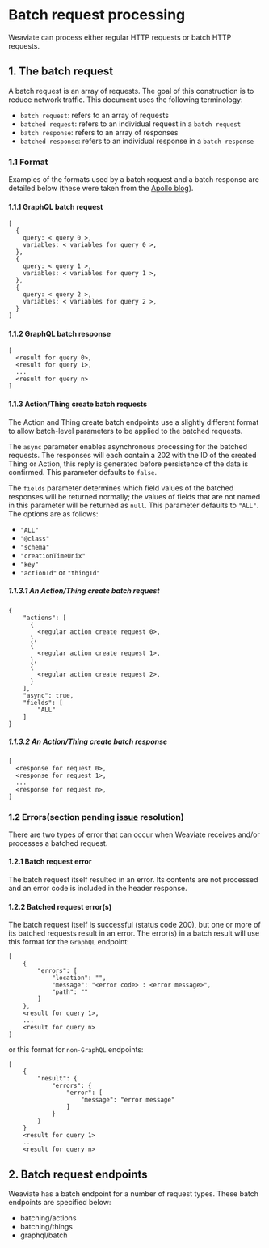 # Batch request processing
Weaviate can process either regular HTTP requests or batch HTTP requests.
## 1. The batch request
A batch request is an array of requests. The goal of this construction is to reduce network traffic. 
This document uses the following terminology: 
- `batch request`: refers to an array of requests
- `batched request`: refers to an individual request in a `batch request`
- `batch response`: refers to an array of responses
- `batched response`: refers to an individual response in a `batch response`
### 1.1 Format
Examples of the formats used by a batch request and a batch response are detailed below (these were taken from the [Apollo blog](https://blog.apollographql.com/query-batching-in-apollo-63acfd859862)).
#### 1.1.1 GraphQL batch request
```
[
  {
    query: < query 0 >,
    variables: < variables for query 0 >,
  },
  {
    query: < query 1 >,
    variables: < variables for query 1 >,
  },
  {
    query: < query 2 >,
    variables: < variables for query 2 >,
  }
]
```
#### 1.1.2 GraphQL batch response
```
[
  <result for query 0>,
  <result for query 1>,
  ...
  <result for query n>
]
```
#### 1.1.3 Action/Thing create batch requests
The Action and Thing create batch endpoints use a slightly different format to allow batch-level parameters to be applied to the batched requests.

The `async` parameter enables asynchronous processing for the batched requests. The responses will each contain a 202 with the ID of the created Thing or Action, this reply is generated before persistence of the data is confirmed. This parameter defaults to `false`. 

The `fields` parameter determines which field values of the batched responses will be returned normally; the values of fields that are not named in this parameter will be returned as `null`. This parameter defaults to `"ALL"`. The options are as follows:
+ `"ALL"`
+ `"@class"`
+ `"schema"`
+ `"creationTimeUnix"`
+ `"key"`
+ `"actionId"` or `"thingId"`
##### 1.1.3.1 An Action/Thing create batch request
```
{
	"actions": [
	  {
	    <regular action create request 0>,
	  },
	  {
	    <regular action create request 1>,
	  },
	  {
	    <regular action create request 2>,
	  }
	],
	"async": true,
	"fields": [
		"ALL"
	]
}
```
##### 1.1.3.2 An Action/Thing create batch response
```
[
  <response for request 0>,
  <response for request 1>,
  ...
  <response for request n>,
]
```
### 1.2 Errors(section pending [issue](https://github.com/creativesoftwarefdn/weaviate/issues/513) resolution)
There are two types of error that can occur when Weaviate receives and/or processes a batched request.
#### 1.2.1 Batch request error
The batch request itself resulted in an error. Its contents are not processed and an error code is included in the header response.
#### 1.2.2 Batched request error(s)
The batch request itself is successful (status code 200), but one or more of its batched requests result in an error. The error(s) in a batch result will use this format for the `GraphQL` endpoint:

```
[
    {
        "errors": [
            "location": "",
            "message": "<error code> : <error message>",
            "path": ""
        ]
    }, 
    <result for query 1>,
    ...
    <result for query n>
]
```
or this format for `non-GraphQL` endpoints: 
```
[
    {
        "result": {
            "errors": {
                "error": [
                    "message": "error message"
                ]    
            }
        }    
    }
    <result for query 1>
    ...
    <result for query n>
```

## 2. Batch request endpoints
Weaviate has a batch endpoint for a number of request types. These batch endpoints are specified below:
* batching/actions
* batching/things
* graphql/batch

